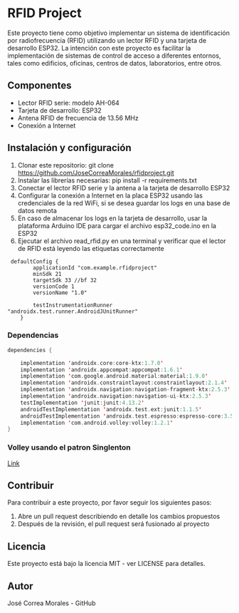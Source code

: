 # RFID Project

Este proyecto tiene como objetivo implementar un sistema de identificación por radiofrecuencia (RFID) utilizando un lector RFID y una tarjeta de desarrollo ESP32. La intención con este proyecto es facilitar la implementación de sistemas de control de acceso a diferentes entornos, tales como edificios, oficinas, centros de datos, laboratorios, entre otros.

## Componentes

* Lector RFID serie: modelo AH-064
* Tarjeta de desarrollo: ESP32
* Antena RFID de frecuencia de 13.56 MHz
* Conexión a Internet

## Instalación y configuración

1. Clonar este repositorio: git clone https://github.com/JoseCorreaMorales/rfidproject.git
2. Instalar las librerías necesarias: pip install -r requirements.txt
3. Conectar el lector RFID serie y la antena a la tarjeta de desarrollo ESP32
4. Configurar la conexión a Internet en la placa ESP32 usando las credenciales de la red WiFi, si se desea guardar los logs en una base de datos remota
5. En caso de almacenar los logs en la tarjeta de desarrollo, usar la plataforma Arduino IDE para cargar el archivo esp32_code.ino en la ESP32
6. Ejecutar el archivo read_rfid.py en una terminal y verificar que el lector de RFID está leyendo las etiquetas correctamente


```grade
 defaultConfig {
        applicationId "com.example.rfidproject"
        minSdk 21
        targetSdk 33 //bf 32
        versionCode 1
        versionName "1.0"

        testInstrumentationRunner "androidx.test.runner.AndroidJUnitRunner"
    }
```
### Dependencias
```kotlin
dependencies {

    implementation 'androidx.core:core-ktx:1.7.0'
    implementation 'androidx.appcompat:appcompat:1.6.1'
    implementation 'com.google.android.material:material:1.9.0'
    implementation 'androidx.constraintlayout:constraintlayout:2.1.4'
    implementation 'androidx.navigation:navigation-fragment-ktx:2.5.3'
    implementation 'androidx.navigation:navigation-ui-ktx:2.5.3'
    testImplementation 'junit:junit:4.13.2'
    androidTestImplementation 'androidx.test.ext:junit:1.1.5'
    androidTestImplementation 'androidx.test.espresso:espresso-core:3.5.1'
    implementation 'com.android.volley:volley:1.2.1'
}
```
### Volley usando el patron Singlenton 
[Link]([URL](https://guides.codepath.com/android/networking-with-the-volley-library))

## Contribuir

Para contribuir a este proyecto, por favor seguir los siguientes pasos:

1. Abre un pull request describiendo en detalle los cambios propuestos
2. Después de la revisión, el pull request será fusionado al proyecto

## Licencia
Este proyecto está bajo la licencia MIT - ver LICENSE para detalles.

## Autor
José Correa Morales - GitHub
